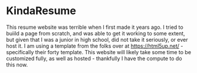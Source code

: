 # KindaResume
This resume website was terrible when I first made it years ago. 
I tried to buiild a page from scratch, and was able to get it working to some extent, but given that I was a junior in high school, did not take it seriously, or ever host it.
I am using a template from the folks over at https://html5up.net/ - specifically their forty template.
This website will likely take some time to be customized fully, as well as hosted - thankfully I have the compute to do this now.
